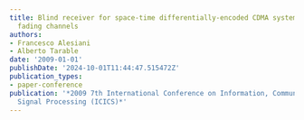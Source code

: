```yaml
---
title: Blind receiver for space-time differentially-encoded CDMA systems on multipath
  fading channels
authors:
- Francesco Alesiani
- Alberto Tarable
date: '2009-01-01'
publishDate: '2024-10-01T11:44:47.515472Z'
publication_types:
- paper-conference
publication: '*2009 7th International Conference on Information, Communications and
  Signal Processing (ICICS)*'
---
```

